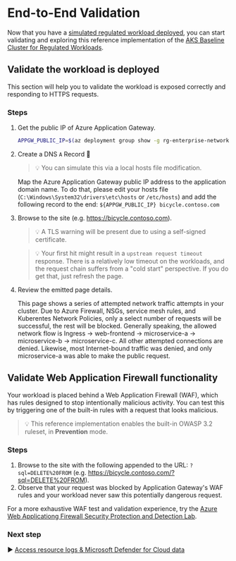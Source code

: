# End-to-End Validation

Now that you have a [simulated regulated workload deployed](./12-workload.md), you can start validating and exploring this reference implementation of the [AKS Baseline Cluster for Regulated Workloads](/).

## Validate the workload is deployed

This section will help you to validate the workload is exposed correctly and responding to HTTPS requests.

### Steps

1. Get the public IP of Azure Application Gateway.

   ```bash
   APPGW_PUBLIC_IP=$(az deployment group show -g rg-enterprise-networking-spokes -n spoke-BU0001A0005-01 --query properties.outputs.appGwPublicIpAddress.value -o tsv)
   ```

1. Create a DNS `A` Record 🛑

   > :bulb: You can simulate this via a local hosts file modification.

   Map the Azure Application Gateway public IP address to the application domain name. To do that, please edit your hosts file (`C:\Windows\System32\drivers\etc\hosts` or `/etc/hosts`) and add the following record to the end: `${APPGW_PUBLIC_IP} bicycle.contoso.com`

1. Browse to the site (e.g. <https://bicycle.contoso.com>).

   > :bulb: A TLS warning will be present due to using a self-signed certificate.

   > :bulb: Your first hit might result in a `upstream request timeout` response. There is a relatively low timeout on the workloads, and the request chain suffers from a "cold start" perspective. If you do get that, just refresh the page.

1. Review the emitted page details.

   This page shows a series of attempted network traffic attempts in your cluster. Due to Azure Firewall, NSGs, service mesh rules, and Kuberentes Network Policies, only a select number of requests will be successful, the rest will be blocked. Generally speaking, the allowed network flow is Ingress -> web-frontend -> microservice-a -> microservice-b -> microservice-c. All other attempted connections are denied. Likewise, most Internet-bound traffic was denied, and only microservice-a was able to make the public request.

## Validate Web Application Firewall functionality

Your workload is placed behind a Web Application Firewall (WAF), which has rules designed to stop intentionally malicious activity. You can test this by triggering one of the built-in rules with a request that looks malicious.

> :bulb: This reference implementation enables the built-in OWASP 3.2 ruleset, in **Prevention** mode.

### Steps

1. Browse to the site with the following appended to the URL: `?sql=DELETE%20FROM` (e.g. <https://bicycle.contoso.com/?sql=DELETE%20FROM>).
1. Observe that your request was blocked by Application Gateway's WAF rules and your workload never saw this potentially dangerous request.

For a more exhaustive WAF test and validation experience, try the [Azure Web Applicationg Firewall Security Protection and Detection Lab](https://techcommunity.microsoft.com/t5/azure-network-security/tutorial-overview-azure-web-application-firewall-security/ba-p/2030423).

### Next step

:arrow_forward: [Access resource logs & Microsoft Defender for Cloud data](./14-validation-logs.md)
